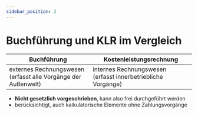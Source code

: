 ```yaml
---
sidebar_position: 2
---
```


# Buchführung und KLR im Vergleich

| Buchführung                                                   | Kostenleistungsrechnung                                      |
| ------------------------------------------------------------- | ------------------------------------------------------------ |
| externes Rechnungswesen (erfasst alle Vorgänge der Außenwelt) | internes Rechnungswesen (erfasst innerbetriebliche Vorgänge) |

- **Nicht gesetzlich vorgeschrieben**, kann also frei durchgeführt werden
- berücksichtigt, auch kalkulatorische Elemente ohne Zahlungsvorgänge
